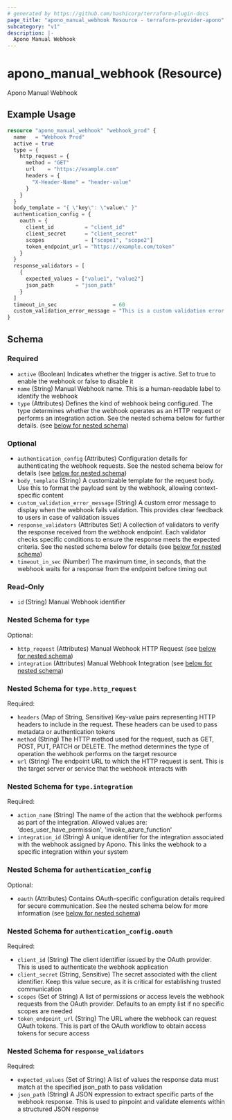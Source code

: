 ```yaml
---
# generated by https://github.com/hashicorp/terraform-plugin-docs
page_title: "apono_manual_webhook Resource - terraform-provider-apono"
subcategory: "v1"
description: |-
  Apono Manual Webhook
---
```


# apono_manual_webhook (Resource)

Apono Manual Webhook

## Example Usage

```terraform
resource "apono_manual_webhook" "webhook_prod" {
  name   = "Webhook Prod"
  active = true
  type = {
    http_request = {
      method = "GET"
      url    = "https://example.com"
      headers = {
        "X-Header-Name" = "header-value"
      }
    }
  }
  body_template = "{ \"key\": \"value\" }"
  authentication_config = {
    oauth = {
      client_id          = "client_id"
      client_secret      = "client_secret"
      scopes             = ["scope1", "scope2"]
      token_endpoint_url = "https://example.com/token"
    }
  }
  response_validators = [
    {
      expected_values = ["value1", "value2"]
      json_path       = "json_path"
    }
  ]
  timeout_in_sec                  = 60
  custom_validation_error_message = "This is a custom validation error message"
}
```

<!-- schema generated by tfplugindocs -->
## Schema

### Required

- `active` (Boolean) Indicates whether the trigger is active. Set to true to enable the webhook or false to disable it
- `name` (String) Manual Webhook name. This is a human-readable label to identify the webhook
- `type` (Attributes) Defines the kind of webhook being configured. The type determines whether the webhook operates as an HTTP request or performs an integration action. See the nested schema below for further details. (see [below for nested schema](#nestedatt--type))

### Optional

- `authentication_config` (Attributes) Configuration details for authenticating the webhook requests. See the nested schema below for details (see [below for nested schema](#nestedatt--authentication_config))
- `body_template` (String) A customizable template for the request body. Use this to format the payload sent by the webhook, allowing context-specific content
- `custom_validation_error_message` (String) A custom error message to display when the webhook fails validation. This provides clear feedback to users in case of validation issues
- `response_validators` (Attributes Set) A collection of validators to verify the response received from the webhook endpoint. Each validator checks specific conditions to ensure the response meets the expected criteria. See the nested schema below for details (see [below for nested schema](#nestedatt--response_validators))
- `timeout_in_sec` (Number) The maximum time, in seconds, that the webhook waits for a response from the endpoint before timing out

### Read-Only

- `id` (String) Manual Webhook identifier

<a id="nestedatt--type"></a>
### Nested Schema for `type`

Optional:

- `http_request` (Attributes) Manual Webhook HTTP Request (see [below for nested schema](#nestedatt--type--http_request))
- `integration` (Attributes) Manual Webhook Integration (see [below for nested schema](#nestedatt--type--integration))

<a id="nestedatt--type--http_request"></a>
### Nested Schema for `type.http_request`

Required:

- `headers` (Map of String, Sensitive) Key-value pairs representing HTTP headers to include in the request. These headers can be used to pass metadata or authentication tokens
- `method` (String) The HTTP method used for the request, such as GET, POST, PUT, PATCH or DELETE. The method determines the type of operation the webhook performs on the target resource
- `url` (String) The endpoint URL to which the HTTP request is sent. This is the target server or service that the webhook interacts with


<a id="nestedatt--type--integration"></a>
### Nested Schema for `type.integration`

Required:

- `action_name` (String) The name of the action that the webhook performs as part of the integration. Allowed values are: 'does_user_have_permission', 'invoke_azure_function'
- `integration_id` (String) A unique identifier for the integration associated with the webhook assigned by Apono. This links the webhook to a specific integration within your system



<a id="nestedatt--authentication_config"></a>
### Nested Schema for `authentication_config`

Optional:

- `oauth` (Attributes) Contains OAuth-specific configuration details required for secure communication. See the nested schema below for more information (see [below for nested schema](#nestedatt--authentication_config--oauth))

<a id="nestedatt--authentication_config--oauth"></a>
### Nested Schema for `authentication_config.oauth`

Required:

- `client_id` (String) The client identifier issued by the OAuth provider. This is used to authenticate the webhook application
- `client_secret` (String, Sensitive) The secret associated with the client identifier. Keep this value secure, as it is critical for establishing trusted communication
- `scopes` (Set of String) A list of permissions or access levels the webhook requests from the OAuth provider. Defaults to an empty list if no specific scopes are needed
- `token_endpoint_url` (String) The URL where the webhook can request OAuth tokens. This is part of the OAuth workflow to obtain access tokens for secure access



<a id="nestedatt--response_validators"></a>
### Nested Schema for `response_validators`

Required:

- `expected_values` (Set of String) A list of values the response data must match at the specified json_path to pass validation
- `json_path` (String) A JSON expression to extract specific parts of the webhook response. This is used to pinpoint and validate elements within a structured JSON response
